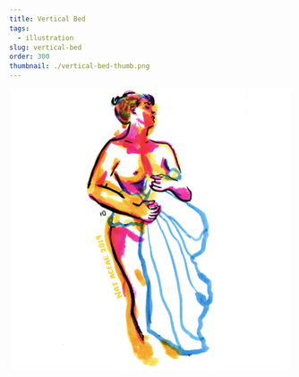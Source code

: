 ```yaml
---
title: Vertical Bed
tags:
  - illustration
slug: vertical-bed
order: 300
thumbnail: ./vertical-bed-thumb.png
---
```

![](vertical-bed-1.png)


